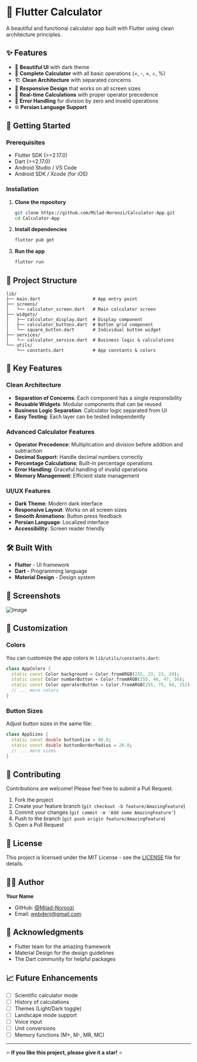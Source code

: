 # 🧮 Flutter Calculator

A beautiful and functional calculator app built with Flutter using clean architecture principles.

## ✨ Features

- 🎨 **Beautiful UI** with dark theme
- 🔢 **Complete Calculator** with all basic operations (+, -, ×, ÷, %)
- 🏗️ **Clean Architecture** with separated concerns
- 📱 **Responsive Design** that works on all screen sizes
- 🔄 **Real-time Calculations** with proper operator precedence
- 🎯 **Error Handling** for division by zero and invalid operations
- 🌐 **Persian Language Support**

## 🚀 Getting Started

### Prerequisites

- Flutter SDK (>=2.17.0)
- Dart (>=2.17.0)
- Android Studio / VS Code
- Android SDK / Xcode (for iOS)

### Installation

1. **Clone the repository**
   ```bash
   git clone https://github.com/Milad-Noroozi/Calculator-App.git
   cd Calculator-App
   ```

2. **Install dependencies**
   ```bash
   flutter pub get
   ```

3. **Run the app**
   ```bash
   flutter run
   ```

## 📁 Project Structure

```
lib/
├── main.dart                    # App entry point
├── screens/
│   └── calculator_screen.dart   # Main calculator screen
├── widgets/
│   ├── calculator_display.dart  # Display component
│   ├── calculator_buttons.dart  # Button grid component
│   └── square_button.dart       # Individual button widget
├── services/
│   └── calculator_service.dart  # Business logic & calculations
└── utils/
    └── constants.dart           # App constants & colors
```

## 🎯 Key Features

### Clean Architecture
- **Separation of Concerns**: Each component has a single responsibility
- **Reusable Widgets**: Modular components that can be reused
- **Business Logic Separation**: Calculator logic separated from UI
- **Easy Testing**: Each layer can be tested independently

### Advanced Calculator Features
- **Operator Precedence**: Multiplication and division before addition and subtraction
- **Decimal Support**: Handle decimal numbers correctly
- **Percentage Calculations**: Built-in percentage operations
- **Error Handling**: Graceful handling of invalid operations
- **Memory Management**: Efficient state management

### UI/UX Features
- **Dark Theme**: Modern dark interface
- **Responsive Layout**: Works on all screen sizes
- **Smooth Animations**: Button press feedback
- **Persian Language**: Localized interface
- **Accessibility**: Screen reader friendly

## 🛠️ Built With

- **Flutter** - UI framework
- **Dart** - Programming language
- **Material Design** - Design system

## 📱 Screenshots

![Image](https://github.com/user-attachments/assets/6123cb9b-f64b-4bca-883e-b8dae8b0a262)

## 🔧 Customization

### Colors
You can customize the app colors in `lib/utils/constants.dart`:

```dart
class AppColors {
  static const Color background = Color.fromARGB(255, 23, 23, 28);
  static const Color numberButton = Color.fromARGB(255, 46, 47, 56);
  static const Color operatorButton = Color.fromARGB(255, 75, 94, 252);
  // ... more colors
}
```

### Button Sizes
Adjust button sizes in the same file:

```dart
class AppSizes {
  static const double buttonSize = 80.0;
  static const double buttonBorderRadius = 20.0;
  // ... more sizes
}
```

## 🤝 Contributing

Contributions are welcome! Please feel free to submit a Pull Request.

1. Fork the project
2. Create your feature branch (`git checkout -b feature/AmazingFeature`)
3. Commit your changes (`git commit -m 'Add some AmazingFeature'`)
4. Push to the branch (`git push origin feature/AmazingFeature`)
5. Open a Pull Request

## 📄 License

This project is licensed under the MIT License - see the [LICENSE](LICENSE) file for details.

## 👨‍💻 Author

**Your Name**
- GitHub: [@Milad-Noroozi](https://github.com/Milad-Noroozi)
- Email: webdenj@gmail.com

## 🙏 Acknowledgments

- Flutter team for the amazing framework
- Material Design for the design guidelines
- The Dart community for helpful packages

## 📈 Future Enhancements

- [ ] Scientific calculator mode
- [ ] History of calculations
- [ ] Themes (Light/Dark toggle)
- [ ] Landscape mode support
- [ ] Voice input
- [ ] Unit conversions
- [ ] Memory functions (M+, M-, MR, MC)

---

⭐ **If you like this project, please give it a star!** ⭐